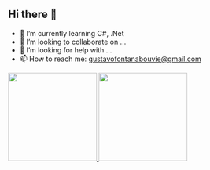 ## Hi there 👋

- 🌱 I’m currently learning C#, .Net
- 👯 I’m looking to collaborate on ...
- 🤔 I’m looking for help with ...
- 📫 How to reach me: gustavofontanabouvie@gmail.com

<div>
  <a href = "https://github.com/gustavofontanabouvie">
  <img height = 180em src = "https://github-readme-stats.vercel.app/api?username=gustavofontanabouvie&show_icons=true&theme=dracula"/> 
  <img height = 180em src = "https://github-readme-stats.vercel.app/api/top-langs/?username=gustavofontanabouvie&layout=compact"/>

</div>

